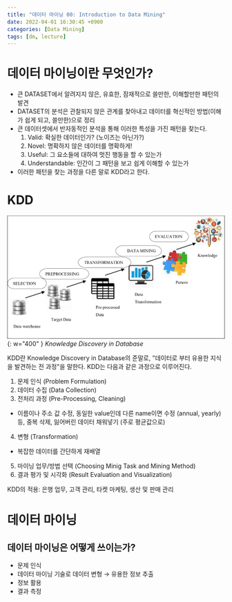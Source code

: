 ```yaml
---
title: "데이터 마이닝 00: Introduction to Data Mining"
date: 2022-04-01 16:30:45 +0900
categories: [Data Mining]
tags: [dm, lecture]
---
```


# 데이터 마이닝이란 무엇인가?

- 큰 DATASET에서 알려지지 않은, 유효한, 잠재적으로 쓸만한, 이해할만한 패턴의 발견
- DATASET의 분석은 관찰되지 않은 관계를 찾아내고 데이터를 혁신적인 방법(이해가 쉽게 되고, 쓸만한)으로 정리
- 큰 데이터셋에서 반자동적인 분석을 통해 이러한 특성을 가진 패턴을 찾는다.
    1. Valid: 확실한 데이터인가? (노이즈는 아닌가?)
    2. Novel: 명확하지 않은 데이터를 명확하게!
    3. Useful: 그 요소들에 대하여 멋진 행동을 할 수 있는가
    4. Understandable: 인간이 그 패턴을 보고 쉽게 이해할 수 있는가
- 이러한 패턴을 찾는 과정을 다른 말로 KDD라고 한다.

# KDD

![kdd](/assets/img/2022-04-01-data-mining-00/Knowledge-Discovery-Database-KDD-Process.png){: w="400" }
_Knowledge Discovery in Database_

KDD란 Knowledge Discovery in Database의 준말로, "데이터로 부터 유용한 지식을 발견하는 전 과정"을 말한다. KDD는 다음과 같은 과정으로 이루어진다.

1. 문제 인식 (Problem Formulation)
2. 데이터 수집 (Data Collection)
3. 전처리 과정 (Pre-Processing, Cleaning)
 - 이름이나 주소 값 수정, 동일한 value인데 다른 name이면 수정 (annual, yearly) 등, 중복 삭제, 잃어버린 데이터 채워넣기 (주로 평균값으로)
4. 변형 (Transformation)
 - 복잡한 데이터를 간단하게 재배열
5. 마이닝 업무/방법 선택 (Choosing Minig Task and Mining Method)
6. 결과 평가 및 시각화 (Result Evaluation and Visualization)

KDD의 적용: 은행 업무, 고객 관리, 타켓 마케팅, 생산 및 판매 관리

# 데이터 마이닝

## 데이터 마이닝은 어떻게 쓰이는가?

- 문제 인식
- 데이터 마이닝 기술로 데이터 변형 → 유용한 정보 추출
- 정보 활용
- 결과 측정

